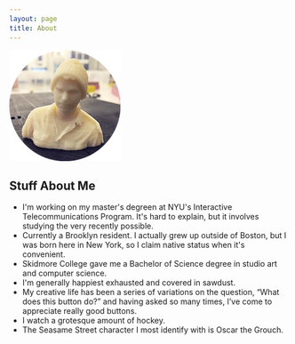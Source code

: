```yaml
---
layout: page
title: About
---
```


<img src="/img/profile.png" alt="Profile image">
<div class="resume">
<h2>Stuff About Me</h2>

<ul>
	<li>I'm working on my master's degreen at NYU's Interactive Telecommunications Program. It's hard to explain, but it involves studying the very recently possible.</li>
	<li>Currently a Brooklyn resident. I actually grew up outside of Boston, but I was born here in New York, so I claim native status when it's convenient.</li>
	<li>Skidmore College gave me a Bachelor of Science degree in studio art and computer science.</li>
	<li>I'm generally happiest exhausted and covered in sawdust.</li>
	<li>My creative life has been a series of variations on the question, “What does this button do?” and having asked so many times, I’ve come to appreciate really good buttons.</li>
	<li>I watch a grotesque amount of hockey.</li>
	<li>The Seasame Street character I most identify with is Oscar the Grouch.</li>
</ul>
</div>